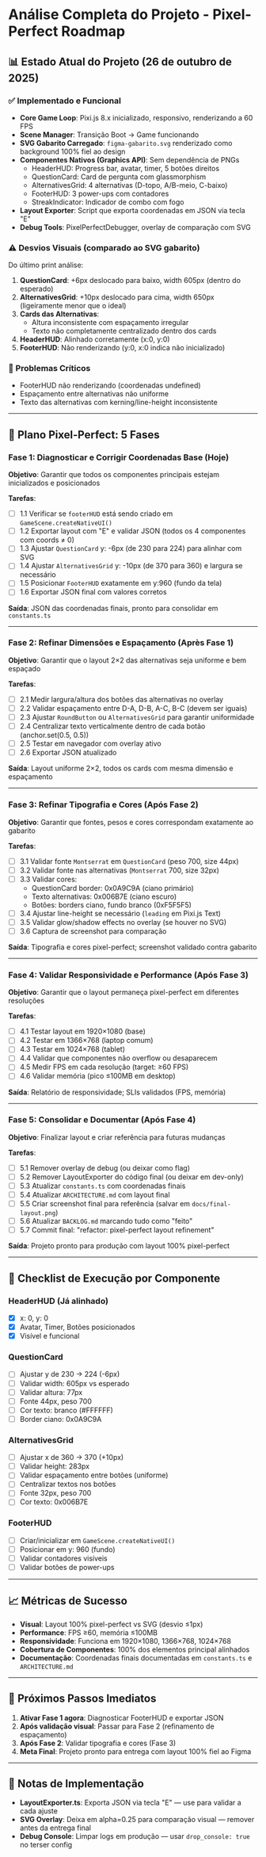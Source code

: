 # Análise Completa do Projeto - Pixel-Perfect Roadmap

## 📊 Estado Atual do Projeto (26 de outubro de 2025)

### ✅ Implementado e Funcional
- **Core Game Loop**: Pixi.js 8.x inicializado, responsivo, renderizando a 60 FPS
- **Scene Manager**: Transição Boot → Game funcionando
- **SVG Gabarito Carregado**: `figma-gabarito.svg` renderizado como background 100% fiel ao design
- **Componentes Nativos (Graphics API)**: Sem dependência de PNGs
  - HeaderHUD: Progress bar, avatar, timer, 5 botões direitos
  - QuestionCard: Card de pergunta com glassmorphism
  - AlternativesGrid: 4 alternativas (D-topo, A/B-meio, C-baixo)
  - FooterHUD: 3 power-ups com contadores
  - StreakIndicator: Indicador de combo com fogo
- **Layout Exporter**: Script que exporta coordenadas em JSON via tecla "E"
- **Debug Tools**: PixelPerfectDebugger, overlay de comparação com SVG

### ⚠️ Desvios Visuais (comparado ao SVG gabarito)
Do último print análise:
1. **QuestionCard**: +6px deslocado para baixo, width 605px (dentro do esperado)
2. **AlternativesGrid**: +10px deslocado para cima, width 650px (ligeiramente menor que o ideal)
3. **Cards das Alternativas**: 
   - Altura inconsistente com espaçamento irregular
   - Texto não completamente centralizado dentro dos cards
4. **HeaderHUD**: Alinhado corretamente (x:0, y:0)
5. **FooterHUD**: Não renderizando (y:0, x:0 indica não inicializado)

### 🔴 Problemas Críticos
- FooterHUD não renderizando (coordenadas undefined)
- Espaçamento entre alternativas não uniforme
- Texto das alternativas com kerning/line-height inconsistente

---

## 🎯 Plano Pixel-Perfect: 5 Fases

### **Fase 1: Diagnosticar e Corrigir Coordenadas Base** (Hoje)
**Objetivo**: Garantir que todos os componentes principais estejam inicializados e posicionados

**Tarefas**:
- [ ] 1.1 Verificar se `footerHUD` está sendo criado em `GameScene.createNativeUI()`
- [ ] 1.2 Exportar layout com "E" e validar JSON (todos os 4 componentes com coords ≠ 0)
- [ ] 1.3 Ajustar `QuestionCard` y: -6px (de 230 para 224) para alinhar com SVG
- [ ] 1.4 Ajustar `AlternativesGrid` y: -10px (de 370 para 360) e largura se necessário
- [ ] 1.5 Posicionar `FooterHUD` exatamente em y:960 (fundo da tela)
- [ ] 1.6 Exportar JSON final com valores corretos

**Saída**: JSON das coordenadas finais, pronto para consolidar em `constants.ts`

---

### **Fase 2: Refinar Dimensões e Espaçamento** (Après Fase 1)
**Objetivo**: Garantir que o layout 2×2 das alternativas seja uniforme e bem espaçado

**Tarefas**:
- [ ] 2.1 Medir largura/altura dos botões das alternativas no overlay
- [ ] 2.2 Validar espaçamento entre D-A, D-B, A-C, B-C (devem ser iguais)
- [ ] 2.3 Ajustar `RoundButton` ou `AlternativesGrid` para garantir uniformidade
- [ ] 2.4 Centralizar texto verticalmente dentro de cada botão (anchor.set(0.5, 0.5))
- [ ] 2.5 Testar em navegador com overlay ativo
- [ ] 2.6 Exportar JSON atualizado

**Saída**: Layout uniforme 2×2, todos os cards com mesma dimensão e espaçamento

---

### **Fase 3: Refinar Tipografia e Cores** (Após Fase 2)
**Objetivo**: Garantir que fontes, pesos e cores correspondam exatamente ao gabarito

**Tarefas**:
- [ ] 3.1 Validar fonte `Montserrat` em `QuestionCard` (peso 700, size 44px)
- [ ] 3.2 Validar fonte nas alternativas (`Montserrat` 700, size 32px)
- [ ] 3.3 Validar cores:
  - QuestionCard border: 0x0A9C9A (ciano primário)
  - Texto alternativas: 0x006B7E (ciano escuro)
  - Botões: borders ciano, fundo branco (0xF5F5F5)
- [ ] 3.4 Ajustar line-height se necessário (`leading` em Pixi.js Text)
- [ ] 3.5 Validar glow/shadow effects no overlay (se houver no SVG)
- [ ] 3.6 Captura de screenshot para comparação

**Saída**: Tipografia e cores pixel-perfect; screenshot validado contra gabarito

---

### **Fase 4: Validar Responsividade e Performance** (Após Fase 3)
**Objetivo**: Garantir que o layout permaneça pixel-perfect em diferentes resoluções

**Tarefas**:
- [ ] 4.1 Testar layout em 1920×1080 (base)
- [ ] 4.2 Testar em 1366×768 (laptop comum)
- [ ] 4.3 Testar em 1024×768 (tablet)
- [ ] 4.4 Validar que componentes não overflow ou desaparecem
- [ ] 4.5 Medir FPS em cada resolução (target: ≥60 FPS)
- [ ] 4.6 Validar memória (pico ≤100MB em desktop)

**Saída**: Relatório de responsividade; SLIs validados (FPS, memória)

---

### **Fase 5: Consolidar e Documentar** (Após Fase 4)
**Objetivo**: Finalizar layout e criar referência para futuras mudanças

**Tarefas**:
- [ ] 5.1 Remover overlay de debug (ou deixar como flag)
- [ ] 5.2 Remover LayoutExporter do código final (ou deixar em dev-only)
- [ ] 5.3 Atualizar `constants.ts` com coordenadas finais
- [ ] 5.4 Atualizar `ARCHITECTURE.md` com layout final
- [ ] 5.5 Criar screenshot final para referência (salvar em `docs/final-layout.png`)
- [ ] 5.6 Atualizar `BACKLOG.md` marcando tudo como "feito"
- [ ] 5.7 Commit final: "refactor: pixel-perfect layout refinement"

**Saída**: Projeto pronto para produção com layout 100% pixel-perfect

---

## 🔧 Checklist de Execução por Componente

### HeaderHUD (Já alinhado)
- [x] x: 0, y: 0
- [x] Avatar, Timer, Botões posicionados
- [x] Visível e funcional

### QuestionCard
- [ ] Ajustar y de 230 → 224 (-6px)
- [ ] Validar width: 605px vs esperado
- [ ] Validar altura: 77px
- [ ] Fonte 44px, peso 700
- [ ] Cor texto: branco (#FFFFFF)
- [ ] Border ciano: 0x0A9C9A

### AlternativesGrid
- [ ] Ajustar x de 360 → 370 (+10px)
- [ ] Validar height: 283px
- [ ] Validar espaçamento entre botões (uniforme)
- [ ] Centralizar textos nos botões
- [ ] Fonte 32px, peso 700
- [ ] Cor texto: 0x006B7E

### FooterHUD
- [ ] Criar/inicializar em `GameScene.createNativeUI()`
- [ ] Posicionar em y: 960 (fundo)
- [ ] Validar contadores visíveis
- [ ] Validar botões de power-ups

---

## 📈 Métricas de Sucesso

- **Visual**: Layout 100% pixel-perfect vs SVG (desvio ≤1px)
- **Performance**: FPS ≥60, memória ≤100MB
- **Responsividade**: Funciona em 1920×1080, 1366×768, 1024×768
- **Cobertura de Componentes**: 100% dos elementos principal alinhados
- **Documentação**: Coordenadas finais documentadas em `constants.ts` e `ARCHITECTURE.md`

---

## 🚀 Próximos Passos Imediatos

1. **Ativar Fase 1 agora**: Diagnosticar FooterHUD e exportar JSON
2. **Após validação visual**: Passar para Fase 2 (refinamento de espaçamento)
3. **Após Fase 2**: Validar tipografia e cores (Fase 3)
4. **Meta Final**: Projeto pronto para entrega com layout 100% fiel ao Figma

---

## 📝 Notas de Implementação

- **LayoutExporter.ts**: Exporta JSON via tecla "E" — use para validar a cada ajuste
- **SVG Overlay**: Deixa em alpha=0.25 para comparação visual — remover antes da entrega final
- **Debug Console**: Limpar logs em produção — usar `drop_console: true` no terser config

